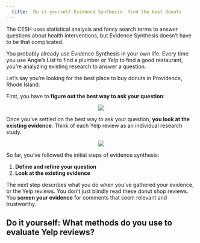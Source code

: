 ```yaml
---
  title:  Do it yourself Evidence Synthesis: find the best donuts
---
```


The CESH uses statistical analysis and fancy search terms to answer questions about health interventions, but Evidence Synthesis doesn’t have to be that complicated. 

You probably already use Evidence Synthesis in your own life. Every time you use Angie’s List to find a plumber or Yelp to find a good restaurant, you’re analyzing existing research to answer a question. 

Let’s say you’re looking for the best place to buy donuts in Providence, Rhode Island. 

First, you have to **figure out the best way to ask your question**:


<center>
<img src="{{site.baseurl}}/img/yelp.png" >
</center>

Once you’ve settled on the best way to ask your question, **you look at the existing evidence**. Think of each Yelp review as an individual research study. 


<center>
<img src="{{site.baseurl}}/img/yelp2.png" >
</center>


So far, you’ve followed the initial steps of evidence synthesis:

1. **Define and refine your question**
2. **Look at the existing evidence**

The next step describes what you do when you’ve gathered your evidence, or the Yelp reviews. You don’t just blindly read these donut shop reviews. You **screen your evidence** for comments that seem relevant and trustworthy. 


<div class="content-box-green">

<h2>Do it yourself: What methods do you use to evaluate Yelp reviews?</h2>

</div>

